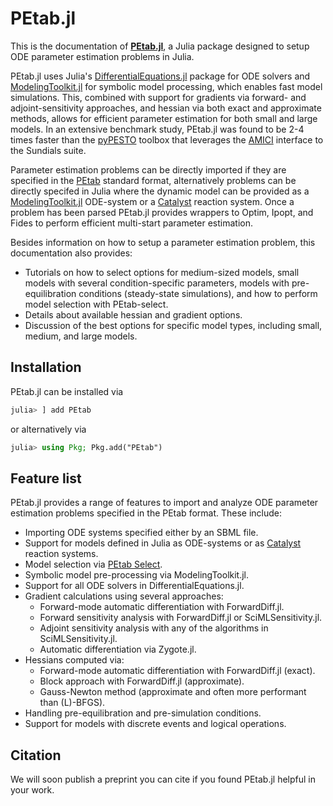 # PEtab.jl

This is the documentation of [**PEtab.jl**](https://github.com/sebapersson/PEtab.jl), a Julia package designed to setup ODE parameter estimation problems in Julia.

PEtab.jl uses Julia's [DifferentialEquations.jl](https://github.com/SciML/DifferentialEquations.jl) package for ODE solvers and [ModelingToolkit.jl](https://github.com/SciML/ModelingToolkit.jl) for symbolic model processing, which enables fast model simulations. This, combined with support for gradients via forward- and adjoint-sensitivity approaches, and hessian via both exact and approximate methods, allows for efficient parameter estimation for both small and large models. In an extensive benchmark study, PEtab.jl was found to be 2-4 times faster than the [pyPESTO](https://github.com/ICB-DCM/pyPESTO) toolbox that leverages the [AMICI](https://github.com/AMICI-dev/AMICI) interface to the Sundials suite.

Parameter estimation problems can be directly imported if they are specified in the [PEtab](https://petab.readthedocs.io/en/latest/) standard format, alternatively problems can be directly specifed in Julia where the dynamic model can be provided as a [ModelingToolkit.jl](https://github.com/SciML/ModelingToolkit.jl) ODE-system or a [Catalyst](https://github.com/SciML/Catalyst.jl) reaction system. Once a problem has been parsed PEtab.jl provides wrappers to Optim, Ipopt, and Fides to perform efficient multi-start parameter estimation.

Besides information on how to setup a parameter estimation problem, this documentation also provides:

* Tutorials on how to select options for medium-sized models, small models with several condition-specific parameters, models with pre-equilibration conditions (steady-state simulations), and how to perform model selection with PEtab-select.
* Details about available hessian and gradient options.
* Discussion of the best options for specific model types, including small, medium, and large models.

## Installation

PEtab.jl can be installed via

```julia
julia> ] add PEtab
```

or alternatively via

```julia
julia> using Pkg; Pkg.add("PEtab")
```

## Feature list

PEtab.jl provides a range of features to import and analyze ODE parameter estimation problems specified in the PEtab format. These include:

* Importing ODE systems specified either by an SBML file.
* Support for models defined in Julia as ODE-systems or as [Catalyst](https://github.com/SciML/Catalyst.jl) reaction systems.
* Model selection via [PEtab Select](https://github.com/PEtab-dev/petab_select).
* Symbolic model pre-processing via ModelingToolkit.jl.
* Support for all ODE solvers in DifferentialEquations.jl.
* Gradient calculations using several approaches:
    * Forward-mode automatic differentiation with ForwardDiff.jl.
    * Forward sensitivity analysis with ForwardDiff.jl or SciMLSensitivity.jl.
    * Adjoint sensitivity analysis with any of the algorithms in SciMLSensitivity.jl.
    * Automatic differentiation via Zygote.jl.
* Hessians computed via:
    * Forward-mode automatic differentiation with ForwardDiff.jl (exact).
    * Block approach with ForwardDiff.jl (approximate).
    * Gauss-Newton method (approximate and often more performant than (L)-BFGS).
* Handling pre-equilibration and pre-simulation conditions.
* Support for models with discrete events and logical operations.

## Citation

We will soon publish a preprint you can cite if you found PEtab.jl helpful in your work.
